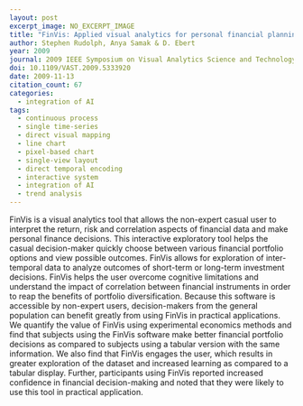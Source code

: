```yaml
---
layout: post
excerpt_image: NO_EXCERPT_IMAGE
title: "FinVis: Applied visual analytics for personal financial planning"
author: Stephen Rudolph, Anya Samak & D. Ebert
year: 2009
journal: 2009 IEEE Symposium on Visual Analytics Science and Technology
doi: 10.1109/VAST.2009.5333920
date: 2009-11-13
citation_count: 67
categories:
  - integration of AI
tags:
  - continuous process
  - single time-series
  - direct visual mapping
  - line chart
  - pixel-based chart
  - single-view layout
  - direct temporal encoding
  - interactive system
  - integration of AI
  - trend analysis
---
```

FinVis is a visual analytics tool that allows the non-expert casual user to interpret the return, risk and correlation aspects of financial data and make personal finance decisions. This interactive exploratory tool helps the casual decision-maker quickly choose between various financial portfolio options and view possible outcomes. FinVis allows for exploration of inter-temporal data to analyze outcomes of short-term or long-term investment decisions. FinVis helps the user overcome cognitive limitations and understand the impact of correlation between financial instruments in order to reap the benefits of portfolio diversification. Because this software is accessible by non-expert users, decision-makers from the general population can benefit greatly from using FinVis in practical applications. We quantify the value of FinVis using experimental economics methods and find that subjects using the FinVis software make better financial portfolio decisions as compared to subjects using a tabular version with the same information. We also find that FinVis engages the user, which results in greater exploration of the dataset and increased learning as compared to a tabular display. Further, participants using FinVis reported increased confidence in financial decision-making and noted that they were likely to use this tool in practical application.
